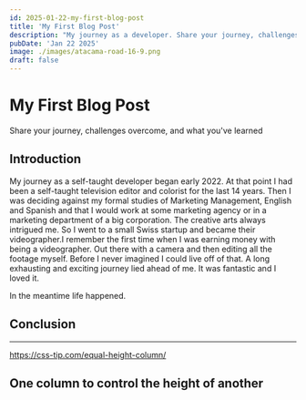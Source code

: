 ```yaml
---
id: 2025-01-22-my-first-blog-post
title: 'My First Blog Post'
description: "My journey as a developer. Share your journey, challenges overcome, and what you've learned"
pubDate: 'Jan 22 2025'
image: ./images/atacama-road-16-9.png
draft: false
---
```


# My First Blog Post

Share your journey, challenges overcome, and what you've learned

## Introduction

My journey as a self-taught developer began early 2022. At that point I had been a self-taught television editor and colorist for the last 14 years. Then I was deciding against my formal studies of Marketing Management, English and Spanish and that I would work at some marketing agency or in a marketing department of a big corporation. The creative arts always intrigued me. So I went to a small Swiss startup and became their videographer.I remember the first time when I was earning money with being a videographer. Out there with a camera and then editing all the footage myself. Before I never imagined I could live off of that. A long exhausting and exciting journey lied ahead of me. It was fantastic and I loved it.

In the meantime life happened.

## Conclusion

---

https://css-tip.com/equal-height-column/

## One column to control the height of another
